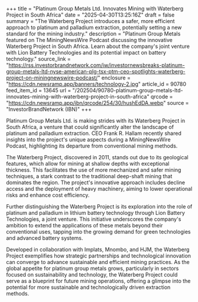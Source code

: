 +++
title = "Platinum Group Metals Ltd. Innovates Mining with Waterberg Project in South Africa"
date = "2025-04-30T13:25:16Z"
draft = false
summary = "The Waterberg Project introduces a safer, more efficient approach to platinum and palladium extraction, potentially setting a new standard for the mining industry."
description = "Platinum Group Metals featured on The MiningNewsWire Podcast discussing the innovative Waterberg Project in South Africa. Learn about the company's joint venture with Lion Battery Technologies and its potential impact on battery technology."
source_link = "https://rss.investorbrandnetwork.com/iw/investornewsbreaks-platinum-group-metals-ltd-nyse-american-plg-tsx-ptm-ceo-spotlights-waterberg-project-on-miningnewswire-podcast/"
enclosure = "https://cdn.newsramp.app/banners/technology-2.jpg"
article_id = 90780
feed_item_id = 13645
url = "/202504/90780-platinum-group-metals-ltd-innovates-mining-with-waterberg-project-in-south-africa"
qrcode = "https://cdn.newsramp.app/ibn/qrcode/254/30/hushEdDA.webp"
source = "InvestorBrandNetwork (IBN)"
+++

<p>Platinum Group Metals Ltd. is making strides with its Waterberg Project in South Africa, a venture that could significantly alter the landscape of platinum and palladium extraction. CEO Frank R. Hallam recently shared insights into the project's unique aspects during a MiningNewsWire Podcast, highlighting its departure from conventional mining methods.</p><p>The Waterberg Project, discovered in 2011, stands out due to its geological features, which allow for mining at shallow depths with exceptional thickness. This facilitates the use of more mechanized and safer mining techniques, a stark contrast to the traditional deep-shaft mining that dominates the region. The project's innovative approach includes decline access and the deployment of heavy machinery, aiming to lower operational risks and enhance cost efficiency.</p><p>Further distinguishing the Waterberg Project is its exploration into the role of platinum and palladium in lithium battery technology through Lion Battery Technologies, a joint venture. This initiative underscores the company's ambition to extend the applications of these metals beyond their conventional uses, tapping into the growing demand for green technologies and advanced battery systems.</p><p>Developed in collaboration with Implats, Mnombo, and HJM, the Waterberg Project exemplifies how strategic partnerships and technological innovation can converge to advance sustainable and efficient mining practices. As the global appetite for platinum group metals grows, particularly in sectors focused on sustainability and technology, the Waterberg Project could serve as a blueprint for future mining operations, offering a glimpse into the potential for more sustainable and technologically driven extraction methods.</p>